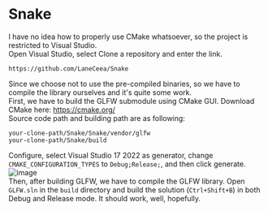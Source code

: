 # Snake
I have no idea how to properly use CMake whatsoever, so the project is restricted to Visual Studio.  
Open Visual Studio, select Clone a repository and enter the link.
```
https://github.com/LaneCeea/Snake
```
Since we choose not to use the pre-compiled binaries, so we have to compile the library ourselves and it's quite some work.  
First, we have to build the GLFW submodule using CMake GUI. Download CMake here: https://cmake.org/  
Source code path and building path are as following:
```
your-clone-path/Snake/Snake/vendor/glfw
your-clone-path/Snake/build
```
Configure, select Visual Studio 17 2022 as generator, change `CMAKE_CONFIGURATION_TYPES` to `Debug;Release;`, and then click generate.  
![image](https://github.com/LaneCeea/Snake/assets/109450573/17a7d316-7df2-4d7c-a9c9-e024b99723d3)  
Then, after building GLFW, we have to compile the GLFW library. Open `GLFW.sln` in the `build` directory and build the solution (`Ctrl+Shift+B`) in both Debug and Release mode. It should work, well, hopefully.
